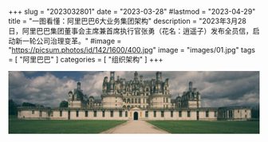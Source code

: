 +++
slug = "2023032801"
date = "2023-03-28"
#lastmod = "2023-04-29"
title = "一图看懂：阿里巴巴6大业务集团架构"
description = "2023年3月28日，阿里巴巴集团董事会主席兼首席执行官张勇（花名：逍遥子）发布全员信，启动新一轮公司治理变革。"
#image = "https://picsum.photos/id/142/1600/400.jpg"
image = "images/01.jpg"
tags = [ "阿里巴巴" ]
categories = [ "组织架构" ]
+++

![](images/01.jpg)
